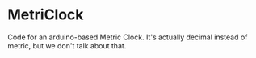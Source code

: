 # MetriClock
Code for an arduino-based Metric Clock. It's actually decimal instead of metric, but we don't talk about that.

